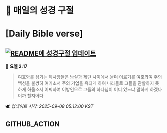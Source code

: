 # 🙏 매일의 성경 구절
# [Daily Bible verse]
## [![README에 성경구절 업데이트](https://github.com/DONGSUKA/first_test/actions/workflows/update-readme-bible.yml/badge.svg)](https://github.com/DONGSUKA/first_test/actions/workflows/update-readme-bible.yml)
<!-- START_BIBLE_VERSE -->
📖 **요엘 2:17**
> 여호와를 섬기는 제사장들은 낭실과 제단 사이에서 울며 이르기를 여호와여 주의 백성을 불쌍히 여기소서 주의 기업을 욕되게 하여 나라들로 그들을 관할하지 못하게 하옵소서 어찌하여 이방인으로 그들의 하나님이 어디 있느냐 말하게 하겠나이까 할지어다

🕊️ _업데이트 시각: 2025-09-08 05:12:00 KST_
  <!-- END_BIBLE_VERSE -->
## GITHUB_ACTION

